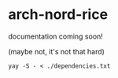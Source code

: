 # arch-nord-rice

documentation coming soon!

(maybe not, it's not that hard)

`yay -S - < ./dependencies.txt`
